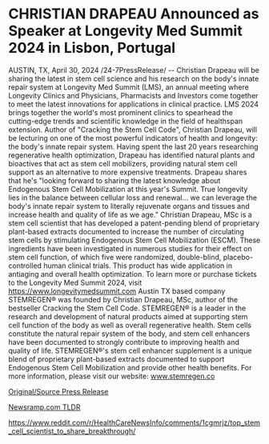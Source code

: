 # CHRISTIAN DRAPEAU Announced as Speaker at Longevity Med Summit 2024 in Lisbon, Portugal

AUSTIN, TX, April 30, 2024 /24-7PressRelease/ -- Christian Drapeau will be sharing the latest in stem cell science and his research on the body's innate repair system at Longevity Med Summit (LMS), an annual meeting where Longevity Clinics and Physicians, Pharmacists and Investors come together to meet the latest innovations for applications in clinical practice. LMS 2024 brings together the world's most prominent clinics to spearhead the cutting-edge trends and scientific knowledge in the field of healthspan extension.   Author of "Cracking the Stem Cell Code", Christian Drapeau, will be lecturing on one of the most powerful indicators of health and longevity: the body's innate repair system. Having spent the last 20 years researching regenerative health optimization, Drapeau has identified natural plants and bioactives that act as stem cell mobilizers, providing natural stem cell support as an alternative to more expensive treatments.   Drapeau shares that he's "looking forward to sharing the latest knowledge about Endogenous Stem Cell Mobilization at this year's Summit. True longevity lies in the balance between cellular loss and renewal… we can leverage the body's innate repair system to literally rejuvenate organs and tissues and increase health and quality of life as we age."   Christian Drapeau, MSc is a stem cell scientist that has developed a patent-pending blend of proprietary plant-based extracts documented to increase the number of circulating stem cells by stimulating Endogenous Stem Cell Mobilization (ESCM). These ingredients have been investigated in numerous studies for their effect on stem cell function, of which five were randomized, double-blind, placebo-controlled human clinical trials. This product has wide application in antiaging and overall health optimization.   To learn more or purchase tickets to the Longevity Med Summit 2024, visit https://www.longevitymedsummit.com  Austin TX based company STEMREGEN® was founded by Christian Drapeau, MSc, author of the bestseller Cracking the Stem Cell Code. STEMREGEN® is a leader in the research and development of natural products aimed at supporting stem cell function of the body as well as overall regenerative health. Stem cells constitute the natural repair system of the body, and stem cell enhancers have been documented to strongly contribute to improving health and quality of life. STEMREGEN®'s stem cell enhancer supplement is a unique blend of proprietary plant-based extracts  documented to support Endogenous Stem Cell Mobilization and provide other health benefits. For more information, please visit our website: www.stemregen.co 

[Original/Source Press Release](https://www.24-7pressrelease.com/press-release/510510/christian-drapeau-announced-as-speaker-at-longevity-med-summit-2024-in-lisbon-portugal)
                    

[Newsramp.com TLDR](None) 

https://www.reddit.com/r/HealthCareNewsInfo/comments/1cgmrjz/top_stem_cell_scientist_to_share_breakthrough/